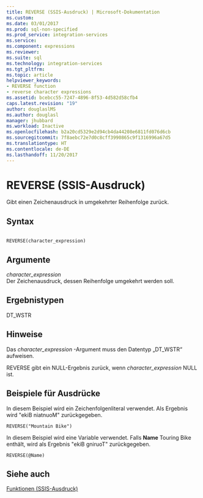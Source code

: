 ```yaml
---
title: REVERSE (SSIS-Ausdruck) | Microsoft-Dokumentation
ms.custom: 
ms.date: 03/01/2017
ms.prod: sql-non-specified
ms.prod_service: integration-services
ms.service: 
ms.component: expressions
ms.reviewer: 
ms.suite: sql
ms.technology: integration-services
ms.tgt_pltfrm: 
ms.topic: article
helpviewer_keywords:
- REVERSE function
- reverse character expressions
ms.assetid: bcebcc55-7247-4896-8f53-4d582d58cfb4
caps.latest.revision: "19"
author: douglaslMS
ms.author: douglasl
manager: jhubbard
ms.workload: Inactive
ms.openlocfilehash: b2a20cd5329e2d94cb4da44208e6811fd076d6cb
ms.sourcegitcommit: 7f8aebc72e7d0c8cff3990865c9f1316996a67d5
ms.translationtype: HT
ms.contentlocale: de-DE
ms.lasthandoff: 11/20/2017
---
```

# <a name="reverse-ssis-expression"></a>REVERSE (SSIS-Ausdruck)
  Gibt einen Zeichenausdruck in umgekehrter Reihenfolge zurück.  
  
## <a name="syntax"></a>Syntax  
  
```  
  
REVERSE(character_expression)  
```  
  
## <a name="arguments"></a>Argumente  
 *character_expression*  
 Der Zeichenausdruck, dessen Reihenfolge umgekehrt werden soll.  
  
## <a name="result-types"></a>Ergebnistypen  
 DT_WSTR  
  
## <a name="remarks"></a>Hinweise  
 Das *character_expression* -Argument muss den Datentyp „DT_WSTR“ aufweisen.  
  
 REVERSE gibt ein NULL-Ergebnis zurück, wenn *character_expression* NULL ist.  
  
## <a name="expression-examples"></a>Beispiele für Ausdrücke  
 In diesem Beispiel wird ein Zeichenfolgenliteral verwendet. Als Ergebnis wird "ekiB niatnuoM" zurückgegeben.  
  
```  
REVERSE("Mountain Bike")  
```  
  
 In diesem Beispiel wird eine Variable verwendet. Falls **Name** Touring Bike enthält, wird als Ergebnis "ekiB gniruoT" zurückgegeben.  
  
```  
REVERSE(@Name)  
```  
  
## <a name="see-also"></a>Siehe auch  
 [Funktionen &#40;SSIS-Ausdruck&#41;](../../integration-services/expressions/functions-ssis-expression.md)  
  
  

